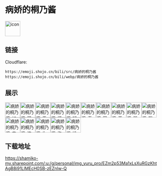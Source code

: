 # 病娇的桐乃酱
<img src="https://emoji.shojo.cn/bili/src/病娇的桐乃酱/icon.png" width="50" height="50" alt="icon">

## 链接
Cloudflare:
```
https://emoji.shojo.cn/bili/src/病娇的桐乃酱
https://emoji.shojo.cn/bili/webp/病娇的桐乃酱
```
## 展示
<img src="https://emoji.shojo.cn/bili/src/病娇的桐乃酱/病娇的桐乃酱-加油.png" width="50" height="50" alt="病娇的桐乃酱-加油"><img src="https://emoji.shojo.cn/bili/src/病娇的桐乃酱/病娇的桐乃酱-可爱.png" width="50" height="50" alt="病娇的桐乃酱-可爱"><img src="https://emoji.shojo.cn/bili/src/病娇的桐乃酱/病娇的桐乃酱-无语.png" width="50" height="50" alt="病娇的桐乃酱-无语"><img src="https://emoji.shojo.cn/bili/src/病娇的桐乃酱/病娇的桐乃酱-坏笑.png" width="50" height="50" alt="病娇的桐乃酱-坏笑"><img src="https://emoji.shojo.cn/bili/src/病娇的桐乃酱/病娇的桐乃酱-疑惑.png" width="50" height="50" alt="病娇的桐乃酱-疑惑"><img src="https://emoji.shojo.cn/bili/src/病娇的桐乃酱/病娇的桐乃酱-喜欢.png" width="50" height="50" alt="病娇的桐乃酱-喜欢"><img src="https://emoji.shojo.cn/bili/src/病娇的桐乃酱/病娇的桐乃酱-困.png" width="50" height="50" alt="病娇的桐乃酱-困"><img src="https://emoji.shojo.cn/bili/src/病娇的桐乃酱/病娇的桐乃酱-干杯.png" width="50" height="50" alt="病娇的桐乃酱-干杯"><img src="https://emoji.shojo.cn/bili/src/病娇的桐乃酱/病娇的桐乃酱-哭.png" width="50" height="50" alt="病娇的桐乃酱-哭"><img src="https://emoji.shojo.cn/bili/src/病娇的桐乃酱/病娇的桐乃酱-戳手手.png" width="50" height="50" alt="病娇的桐乃酱-戳手手"><img src="https://emoji.shojo.cn/bili/src/病娇的桐乃酱/病娇的桐乃酱-害羞.png" width="50" height="50" alt="病娇的桐乃酱-害羞"><img src="https://emoji.shojo.cn/bili/src/病娇的桐乃酱/病娇的桐乃酱-惊讶.png" width="50" height="50" alt="病娇的桐乃酱-惊讶"><img src="https://emoji.shojo.cn/bili/src/病娇的桐乃酱/病娇的桐乃酱-生气.png" width="50" height="50" alt="病娇的桐乃酱-生气"><img src="https://emoji.shojo.cn/bili/src/病娇的桐乃酱/病娇的桐乃酱-抱抱.png" width="50" height="50" alt="病娇的桐乃酱-抱抱"><img src="https://emoji.shojo.cn/bili/src/病娇的桐乃酱/病娇的桐乃酱-馋.png" width="50" height="50" alt="病娇的桐乃酱-馋">

## 下载地址

https://shamiko-my.sharepoint.com/:u:/g/personal/img_yuru_pro/EZm2p53Ma1xLsXuRGzKhtAgB8i91LlMEcH0SB-zEZnlw-Q